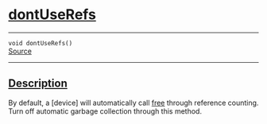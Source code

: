 
<h1 id="dont-use-refs">
 <a href="#/api/device/dontUseRefs" class="anchor">
   <span>dontUseRefs</span>
  </a>
</h1>

<div class="signature">
  <hr>

  
  <div class="definition-container">
    <div class="definition">
      <code><span class="token keyword">void</span> dontUseRefs()</code>
      <div class="flex-spacing"></div>
      <a href="https://github.com/libocca/occa/blob/1202d27b/include/occa/core/device.hpp#L185" target="_blank">Source</a>
    </div>
    
  </div>


  <hr>
</div>


<h2 id="description">
 <a href="#/api/device/dontUseRefs?id=description" class="anchor">
   <span>Description</span>
  </a>
</h2>

By default, a [device] will automatically call [free](/api/device/free) through reference counting.
Turn off automatic garbage collection through this method.
